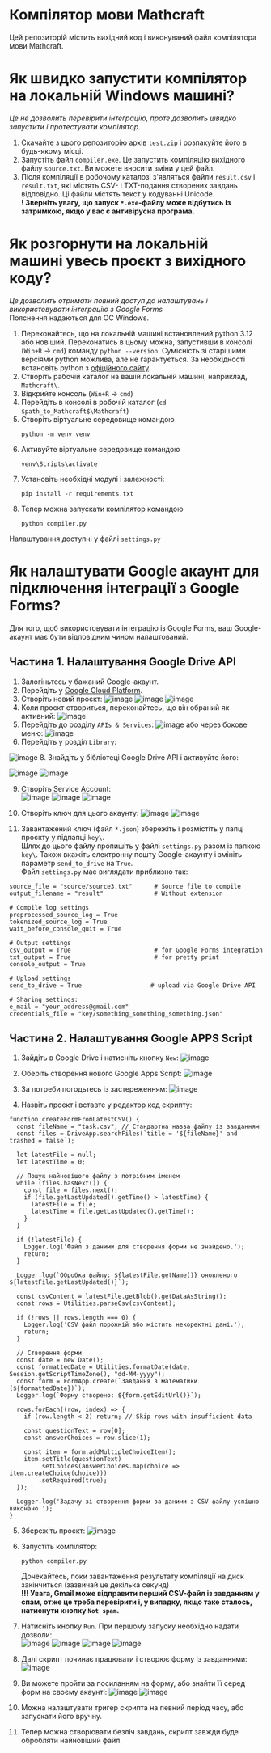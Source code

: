 # Компілятор мови Mathcraft
Цей репозиторій містить вихідний код і виконуваний файл компілятора мови Mathcraft.

# Як швидко запустити компілятор на локальній Windows машині?
*Це не дозволить перевірити інтеграцію, проте дозволить швидко запустити і протестувати компілятор.*
1. Скачайте з цього репозиторію архів `test.zip` і розпакуйте його в будь-якому місці.
2. Запустіть файл `compiler.exe`. Це запустить компіляцію вихідного файлу `source.txt`. Ви можете вносити зміни у цей файл.
3. Після компіляції в робочому каталозі з'являться файли `result.csv` і `result.txt`, які містять CSV- і TXT-подання створених завдань відповідно. Ці файли містять текст у кодуванні Unicode. \
**! Зверніть увагу, що запуск `*.exe`-файлу може відбутись із затримкою, якщо у вас є антивірусна програма.**

# Як розгорнути на локальній машині увесь проєкт з вихідного коду?
*Це дозволить отримати повний доступ до налаштувань і використовувати інтеграцію з Google Forms*\
Пояснення надаються для ОС Windows.
1. Переконайтесь, що на локальній машині встановлений python 3.12 або новіший. Переконатись в цьому можна, запустивши в консолі (`Win+R` -> `cmd`) команду `python --version`. Сумісність зі старішими версіями python можлива, але не гарантується. За необхідності встановіть python з [офіційного сайту](https://www.python.org/).
3. Створіть рабочій каталог на вашій локальній машині, наприклад, `Mathcraft\`.
4. Відкрийте консоль (`Win+R` -> `cmd`)
5. Перейдіть в консолі в робочій каталог (`cd $path_to_Mathcraft$\Mathcraft`)
6. Створіть віртуальне середовище командою
   ```
   python -m venv venv
   ```
7. Активуйте віртуальне середовище командою
   ```
   venv\Scripts\activate
   ```
8. Установіть необхідні модулі і залежності:
   ```
   pip install -r requirements.txt
   ```
9. Тепер можна запускати компілятор командою
   ```
   python compiler.py
   ```
Налаштування доступні у файлі `settings.py`

# Як налаштувати Google акаунт для підключення інтеграції з Google Forms?
Для того, щоб використовувати інтеграцію із Google Forms, ваш Google-акаунт має бути відповідним чином налаштований.

## Частина 1. Налаштування Google Drive API
1. Залогіньтесь у бажаний Google-акаунт.
2. Перейдіть у [Google Cloud Platform](https://console.cloud.google.com/).
3. Створіть новий проєкт:
![image](https://github.com/user-attachments/assets/cc1d1e36-6d27-4c58-bcff-4d7b248addab)
![image](https://github.com/user-attachments/assets/597c0d95-83d2-455b-942d-81b76bc571d7)
![image](https://github.com/user-attachments/assets/e9fa1e2d-54ac-43f1-8645-f08d4630ce8d)
4. Коли проєкт створиться, переконайтесь, що він обраний як активний:
![image](https://github.com/user-attachments/assets/696ca673-6689-4f20-b28a-62d0223939fa)
5. Перейдіть до розділу `APIs & Services`:
![image](https://github.com/user-attachments/assets/9fd45517-94e9-4393-8a3d-0b8ef3434b25)
або через бокове меню:
![image](https://github.com/user-attachments/assets/74f525de-e3bc-483d-bd0b-5d87c1d9a52e)
6. Перейдіть у розділ `Library`:
   
![image](https://github.com/user-attachments/assets/d5b5a27f-f031-4523-ac86-69e16e5a4108)
8. Знайдіть у бібліотеці Google Drive API і активуйте його:

![image](https://github.com/user-attachments/assets/7f6ee9d6-ded8-432e-a66d-97e4b6b505d1)
![image](https://github.com/user-attachments/assets/73ccb3cb-45f7-415d-863c-dd28e9bfc919)

9. Створіть Service Account:\
![image](https://github.com/user-attachments/assets/a63861ff-558d-41f9-90da-d47806ba7bd2)
![image](https://github.com/user-attachments/assets/f301fbf8-2d8b-4df9-994e-df4216175065)
![image](https://github.com/user-attachments/assets/d00d2fea-ba9b-4c2e-83f1-2fccc6aa12d1)

10. Створіть ключ для цього акаунту:
![image](https://github.com/user-attachments/assets/70e76b3c-3874-47c0-8ca4-df2b54307fc9)
![image](https://github.com/user-attachments/assets/a3bc8ae1-d256-4c94-92db-651f76410050)

11. Завантажений ключ (файл `*.json`) збережіть і розмістіть у папці проєкту у підпапці `key\`.\
Шлях до цього файлу пропишіть у файлі `settings.py` разом із папкою `key\`. Також вкажіть електронну пошту Google-акаунту і змініть параметр `send_to_drive` на `True`.\
Файл `settings.py` має виглядати приблизно так:
```
source_file = "source/source3.txt"      # Source file to compile
output_filename = "result"              # Without extension

# Compile log settings
preprocessed_source_log = True
tokenized_source_log = True
wait_before_console_quit = True

# Output settings
csv_output = True                       # for Google Forms integration
txt_output = True                       # for pretty print
console_output = True

# Upload settings
send_to_drive = True                   # upload via Google Drive API

# Sharing settings:
e_mail = "your_address@gmail.com"
credentials_file = "key/something_something_something.json"
```

## Частина 2. Налаштування Google APPS Script
1. Зайдіть в Google Drive і натисніть кнопку `New`:
![image](https://github.com/user-attachments/assets/f1b72906-b022-4cca-b095-c395fc40a61d)

2. Оберіть створення нового Google Apps Script:
![image](https://github.com/user-attachments/assets/c2dfac80-fe49-438c-84ff-2785829ff320)

3. За потреби погодьтесь із застереженням:
![image](https://github.com/user-attachments/assets/4b4bb0c1-a336-43c1-a171-0ea392456af8)

4. Назвіть проєкт і вставте у редактор код скрипту:
```
function createFormFromLatestCSV() {
  const fileName = "task.csv"; // Стандартна назва файлу із завданням
  const files = DriveApp.searchFiles(`title = '${fileName}' and trashed = false`);
  
  let latestFile = null;
  let latestTime = 0;

  // Пошук найновішого файлу з потрібним іменем
  while (files.hasNext()) {
    const file = files.next();
    if (file.getLastUpdated().getTime() > latestTime) {
      latestFile = file;
      latestTime = file.getLastUpdated().getTime();
    }
  }

  if (!latestFile) {
    Logger.log('Файл з даними для створення форми не знайдено.');
    return;
  }

  Logger.log(`Обробка файлу: ${latestFile.getName()} оновленого ${latestFile.getLastUpdated()}`);

  const csvContent = latestFile.getBlob().getDataAsString();
  const rows = Utilities.parseCsv(csvContent);

  if (!rows || rows.length === 0) {
    Logger.log('CSV файл порожній або містить некоректні дані.');
    return;
  }

  // Створення форми
  const date = new Date();
  const formattedDate = Utilities.formatDate(date, Session.getScriptTimeZone(), "dd-MM-yyyy");
  const form = FormApp.create(`Завдання з математики (${formattedDate})`);
  Logger.log(`Форму створено: ${form.getEditUrl()}`);

  rows.forEach((row, index) => {
    if (row.length < 2) return; // Skip rows with insufficient data

    const questionText = row[0];
    const answerChoices = row.slice(1);

    const item = form.addMultipleChoiceItem();
    item.setTitle(questionText)
        .setChoices(answerChoices.map(choice => item.createChoice(choice)))
        .setRequired(true);
  });

  Logger.log('Задачу зі створення форми за даними з CSV файлу успішно виконано.');
}
```

5. Збережіть проєкт:
![image](https://github.com/user-attachments/assets/7fa94b56-1270-49c4-8622-4f61104581e7)

6. Запустіть компілятор:
   ```
   python compiler.py
   ```
   Дочекайтесь, поки завантаження результату компіляції на диск закінчиться (зазвичай це декілька секунд)\
   **!!! Увага, Gmail може відправити перший CSV-файл із завданням у спам, отже це треба перевірити і, у випадку, якщо таке сталось, натиснути кнопку `Not spam`.**

7. Натисніть кнопку `Run`. При першому запуску необхідно надати дозволи:\
![image](https://github.com/user-attachments/assets/019c0848-cc2e-4060-99df-b6140973db66)
![image](https://github.com/user-attachments/assets/fd57506b-8fea-4315-85c4-eab9ed510f10)
![image](https://github.com/user-attachments/assets/951b8d2d-9e63-4d57-be43-46a2e3be19f3)
![image](https://github.com/user-attachments/assets/bcd91e58-4fe1-4718-8b11-2da1e7689b57)

8. Далі скрипт починає працювати і створює форму із завданнями:
![image](https://github.com/user-attachments/assets/d7836280-bbab-423e-a954-992078e79ab8)

9. Ви можете пройти за посиланням на форму, або знайти її серед форм на своєму акаунті:
![image](https://github.com/user-attachments/assets/6fa02f26-365a-4c3a-b7d6-c49f4ee3a1c8)
![image](https://github.com/user-attachments/assets/498fe039-c395-47e0-9bb4-81e663a5e425)

10. Можна налаштувати тригер скрипта на певний період часу, або запускати його вручну.
11. Тепер можна створювати безліч завдань, скрипт завжди буде обробляти найновіший файл.



























   
